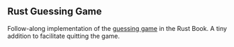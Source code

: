 ## Rust Guessing Game

Follow-along implementation of the [guessing game](https://doc.rust-lang.org/book/ch02-00-guessing-game-tutorial.html) in the Rust Book. A tiny addition to facilitate quitting the game.